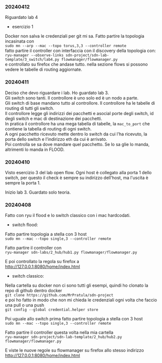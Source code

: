 ### 20240412
Riguardato lab 4
 - esercizio 1  

Docker non salva le credenziali per git mi sa.
Fatto partire la topologia incasinata con  
`sudo mn --arp --mac --topo torus,3,3 --controller remote`  
fatto partire il controller con interfaccia con il discovery della topologia con:  
`ryu-manager --observe-links sdn-project/sdn-lab-template/3_switch/lab4.py flowmanager/flowmanager.py`  
e controllato su firefox che andase tutto. nella sezione flows si possono vedere le tabelle di routing aggiornate. 



### 20240411

Deciso che devo riguardare i lab. Ho guardato lab 3.  
Gli switch sono tanti. Il controllore è uno solo ed è un nodo a parte.  
Gli switch di base mandano tutto al controllore. Il controllore ha le tabelle di routing di tutti gli switch.  
Il controllore legge gli indirizzi dei pacchetti e asocial porte degli switch, id degli switch e mac di destinazione
dei pacchetti.  
In pratica il controllore ha una mega tabella di tabelle, la `mac_to_port` che contiene la tabella di routing di ogni 
switch.  
A ogni pacchetto ricevuto mette dentro lo switch da cui l'ha ricevuto, la porta dello switch e l'indirizzo eth da cui 
è arrivato.  
Poi controlla se sa dove mandare quel pacchetto. Se lo sa glie lo manda, altrimenti lo manda in FLOOD. 


### 20240410

Visto esercizio 3 del lab open flow. Ogni host è collegato alla porta 1 dello switch, per questo il check è sempre su
indirizzo dell'host, ma l'uscita è sempre la porta 1.

Inizio lab 3. Guardato solo teoria.


### 20240408

Fatto con ryu il flood e lo switch classico con i mac hardcodati.

- switch flood:

Fatto partire topologia a stella con 3 host  
`sudo mn --mac --topo single,3 --controller remote`

Fatto partire il controller con <br>
`ryu-manager sdn-labs/2_hub/hub1.py flowmanager/flowmanager.py`

E poi controllato la regola su firefox a  
http://127.0.0.1:8080/home/index.html

- switch classico:

Nella cartella su docker non ci sono tutti gli esempi, quindi ho clonato la repo di github dentro docker  
`git clone https://github.com/MrPratula/sdn-project`  
e poi ho fatto in modo che non mi chieda le credenziali ogni volta che faccio una pull o una push  
`git config --global credential.helper store`

Poi uguale allo switch prima fatto partire topologia a stella con 3 host  
`sudo mn --mac --topo single,3 --controller remote`

Fatto partire il controller questa volta nella mia cartella  
`ryu-manager sdn-project/sdn-lab-template/2_hub/hub2.py flowmanager/flowmanager.py`

E viste le nuove regole su flowmanager su firefox allo stesso indirizzo
http://127.0.0.1:8080/home/index.html


